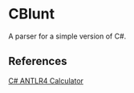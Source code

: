 # CBlunt

A parser for a simple version of C#.

## References

[C# ANTLR4 Calculator](https://fullboarllc.com/antlr4-dotnet-core-visitor)